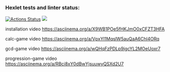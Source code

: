 ### Hexlet tests and linter status:
[![Actions Status](https://github.com/michaelk77/python-project-49/workflows/hexlet-check/badge.svg)](https://github.com/michaelk77/python-project-49/actions)
<a href="https://codeclimate.com/github/michaelk77/python-project-49/maintainability"><img src="https://api.codeclimate.com/v1/badges/e0a8e479c1736b560bb5/maintainability" /></a>

installation video
https://asciinema.org/a/X9WB1POe5fHKJmO0xCFZT3HFA

calc-game video
https://asciinema.org/a/VpxYl1MqsIW5auQaA6Chl4ORq

gcd-game video
https://asciinema.org/a/wQHqFzPDLp9igcYL2MOeUoxr7

progression-game video
https://asciinema.org/a/RBci8xY0dBwYjsuuwyQSXd2U7
